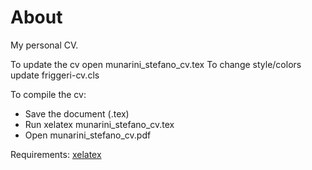# About
My personal CV.

To update the cv open munarini_stefano_cv.tex
To change style/colors update friggeri-cv.cls

To compile the cv:
<ul>
<li>Save the document (.tex)</li>
<li>Run xelatex munarini_stefano_cv.tex</li>
<li>Open munarini_stefano_cv.pdf</li>
</ul>

Requirements:
[xelatex](http://www.texts.io/support/0001/)
